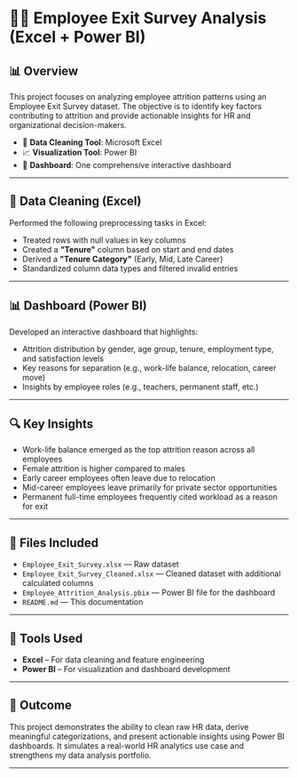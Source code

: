# 🧑‍💼 Employee Exit Survey Analysis (Excel + Power BI)

## 📊 Overview

This project focuses on analyzing employee attrition patterns using an Employee Exit Survey dataset. The objective is to identify key factors contributing to attrition and provide actionable insights for HR and organizational decision-makers.

- 🔧 **Data Cleaning Tool**: Microsoft Excel  
- 📈 **Visualization Tool**: Power BI  
- 📁 **Dashboard**: One comprehensive interactive dashboard

---

## 🧹 Data Cleaning (Excel)

Performed the following preprocessing tasks in Excel:
- Treated rows with null values in key columns
- Created a **"Tenure"** column based on start and end dates
- Derived a **"Tenure Category"** (Early, Mid, Late Career)
- Standardized column data types and filtered invalid entries

---

## 📊 Dashboard (Power BI)

Developed an interactive dashboard that highlights:
- Attrition distribution by gender, age group, tenure, employment type, and satisfaction levels
- Key reasons for separation (e.g., work-life balance, relocation, career move)
- Insights by employee roles (e.g., teachers, permanent staff, etc.)

---

## 🔍 Key Insights

- Work-life balance emerged as the top attrition reason across all employees
- Female attrition is higher compared to males
- Early career employees often leave due to relocation
- Mid-career employees leave primarily for private sector opportunities
- Permanent full-time employees frequently cited workload as a reason for exit

---

## 📁 Files Included

- `Employee_Exit_Survey.xlsx` — Raw dataset
- `Employee_Exit_Survey_Cleaned.xlsx` — Cleaned dataset with additional calculated columns  
- `Employee_Attrition_Analysis.pbix` — Power BI file for the dashboard  
- `README.md` — This documentation

---

## 🧠 Tools Used

- **Excel** – For data cleaning and feature engineering  
- **Power BI** – For visualization and dashboard development

---

## 📌 Outcome

This project demonstrates the ability to clean raw HR data, derive meaningful categorizations, and present actionable insights using Power BI dashboards. It simulates a real-world HR analytics use case and strengthens my data analysis portfolio.

---



